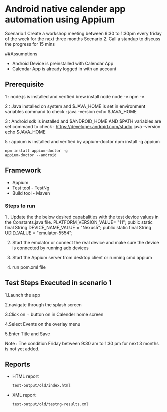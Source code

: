 # Android native calender app automation using Appium

Scenario:1.Create a workshop meeting between 9:30 to 1:30pm every friday of the week for the next three months 
Scenario 2. Call a standup to discuss the progress for 15 mins


##Assumptions 

- Android Device is preinstalled with Calendar App
- Calendar App is already logged in with an account

## Prerequisite
1 : node.js is installed and verified
    brew install node
    node -v
    npm -v

2 : Java installed on system and $JAVA_HOME is set in environment variables 
    command to check : 
    java -version
    echo $JAVA_HOME

3 : Android sdk is installed and $ANDROID_HOME AND $PATH variables are set
    command to check : 
    https://developer.android.com/studio
    java -version
    echo $JAVA_HOME

5 : appium  is installed and verified by appium-doctor
    npm install -g appium

    npm install appium-doctor -g
    appium-doctor --android

## Framework

- Appium
- Test tool - TestNg
- Build tool - Maven

### Steps to run

1 . Update the the below desired capabalities with the test device values  in the Constants.java file.
  PLATFORM_VERSION_VALUE= "11";
	public static final String DEVICE_NAME_VALUE = "Nexus5";
	public static final String UDID_VALUE = "emulator-5554";
  
2. Start the emulator or connect the real device and make sure the device is connected by running
   adb devices
   
3. Start the Appium server from desktop client or running cmd
   appium
   
4. run pom.xml file 

## Test Steps Executed in scenario 1
1.Launch the app

2.navigate through the splash screen

3.Click on + button on in Calender home screen

4.Select Events on the overlay menu

5.Enter Title and Save

Note : The condition Friday between 9:30 am to 1:30 pm for next 3 months is not yet added. 

## Reports

- HTML report

  ```sh
  test-output/old/index.html
  ```

- XML report

  ```sh
  test-output/old/testng-results.xml
  ```

